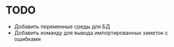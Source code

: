 # TODO

- Добавить переменные среды для БД
- Добавить команду для вывода импортированных заметок с ошибками
